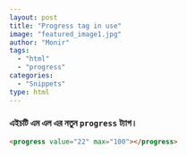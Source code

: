 ```yaml
---
layout: post
title: "Progress tag in use"
image: "featured_image1.jpg"
author: "Monir"
tags:
  - "html"
  - "progress"
categories:
  - "Snippets"
type: html  
---
```


### এইচটি এম এল এর নতুন `progress` ট্যাগ।

<!--more-->


```html
<progress value="22" max="100"></progress>
```
